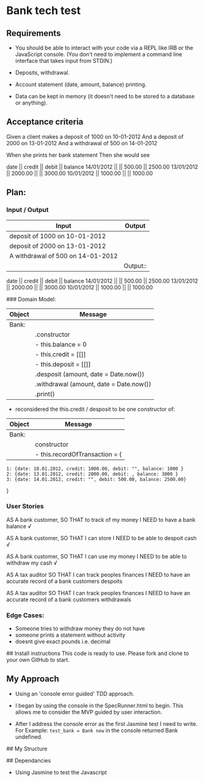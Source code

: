 # Bank tech test

## Requirements

- You should be able to interact with your code via a REPL like IRB or the JavaScript console. (You don't need to implement a command line interface that takes input from STDIN.)

- Deposits, withdrawal.
- Account statement (date, amount, balance) printing.
- Data can be kept in memory (it doesn't need to be stored to a database or anything).

## Acceptance criteria

Given a client makes a deposit of 1000 on 10-01-2012
And a deposit of 2000 on 13-01-2012
And a withdrawal of 500 on 14-01-2012

When she prints her bank statement
Then she would see

date || credit || debit || balance
14/01/2012 || || 500.00 || 2500.00
13/01/2012 || 2000.00 || || 3000.00
10/01/2012 || 1000.00 || || 1000.00


## Plan: 

### Input / Output 

Input | Output 
------|--------
deposit of 1000 on 10-01-2012 |
deposit of 2000 on 13-01-2012 | 
A withdrawal of 500 on 14-01-2012 |
|| Output:: 


date       || credit  || debit  || balance
14/01/2012 ||         || 500.00 || 2500.00
13/01/2012 || 2000.00 ||        || 3000.00
10/01/2012 || 1000.00 ||        || 1000.00


### Domain Model: 

Object | Message 
-------|---------
Bank:  |
|      | .constructor 
||          - this.balance = 0 
||          - this.credit = [[]]
||          - this.deposit = [[]]
|      | .desposit  (amount, date = Date.now())
|      | .withdrawal (amount, date = Date.now())
|      | .print()

- reconsidered the this.credit / desposit to be one constructor of:

Object | Message 
-------|---------
Bank:  |
|| constructor
|| - this.recordOfTransaction = {
    1: {date: 10.01.2012, credit: 1000.00, debit: "", balance: 1000 }
    2: {date: 13.01.2012, credit: 2000.00, debit: , balance: 3000 }
    3: {date: 14.01.2012, credit: "", debit: 500.00, balance: 2500.00}
}


### User Stories

AS A bank customer,
SO THAT to track of my money 
I NEED to have a bank balance √

AS A bank customer, 
SO THAT I can store
I NEED to be able to despoit cash √

AS A bank customer, 
SO THAT I can use my money
I NEED to be able to withdraw my cash √

AS A tax auditor 
SO THAT I can track peoples finances 
I NEED to have an accurate record of a bank customers despoits 

AS A tax auditor 
SO THAT I can track peoples finances 
I NEED to have an accurate record of a bank customers withdrawals 

### Edge Cases:
- Someone tries to withdraw money they do not have 
- someone prints a statement without activity 
- doesnt give exact pounds i.e. decimal



## Install instructions
This code is ready to use. Please fork and clone to your own GitHub to start. 

## My Approach

- Using an 'console error guided' TDD approach. 

- I began by using the console in the SpecRunner.html to begin. This allows me to consider the MVP guided by user interaction.  

- After I address the console error as the first Jasmine test I need to write. For Example: ``` test_bank = Bank new ``` in the console returned Bank undefined. 

## My Structure 

## Dependancies 
- Using Jasmine to test the Javascript 




